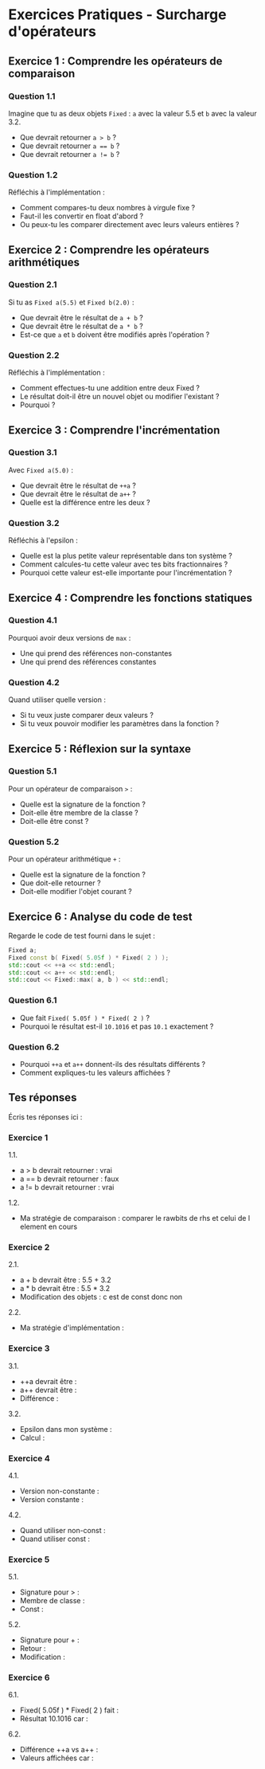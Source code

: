 # Exercices Pratiques - Surcharge d'opérateurs

## Exercice 1 : Comprendre les opérateurs de comparaison

### Question 1.1
Imagine que tu as deux objets `Fixed` : `a` avec la valeur 5.5 et `b` avec la valeur 3.2.
- Que devrait retourner `a > b` ?
- Que devrait retourner `a == b` ?
- Que devrait retourner `a != b` ?

### Question 1.2
Réfléchis à l'implémentation :
- Comment compares-tu deux nombres à virgule fixe ?
- Faut-il les convertir en float d'abord ?
- Ou peux-tu les comparer directement avec leurs valeurs entières ?

## Exercice 2 : Comprendre les opérateurs arithmétiques

### Question 2.1
Si tu as `Fixed a(5.5)` et `Fixed b(2.0)` :
- Que devrait être le résultat de `a + b` ?
- Que devrait être le résultat de `a * b` ?
- Est-ce que `a` et `b` doivent être modifiés après l'opération ?

### Question 2.2
Réfléchis à l'implémentation :
- Comment effectues-tu une addition entre deux Fixed ?
- Le résultat doit-il être un nouvel objet ou modifier l'existant ?
- Pourquoi ?

## Exercice 3 : Comprendre l'incrémentation

### Question 3.1
Avec `Fixed a(5.0)` :
- Que devrait être le résultat de `++a` ?
- Que devrait être le résultat de `a++` ?
- Quelle est la différence entre les deux ?

### Question 3.2
Réfléchis à l'epsilon :
- Quelle est la plus petite valeur représentable dans ton système ?
- Comment calcules-tu cette valeur avec tes bits fractionnaires ?
- Pourquoi cette valeur est-elle importante pour l'incrémentation ?

## Exercice 4 : Comprendre les fonctions statiques

### Question 4.1
Pourquoi avoir deux versions de `max` :
- Une qui prend des références non-constantes
- Une qui prend des références constantes

### Question 4.2
Quand utiliser quelle version :
- Si tu veux juste comparer deux valeurs ?
- Si tu veux pouvoir modifier les paramètres dans la fonction ?

## Exercice 5 : Réflexion sur la syntaxe

### Question 5.1
Pour un opérateur de comparaison `>` :
- Quelle est la signature de la fonction ?
- Doit-elle être membre de la classe ?
- Doit-elle être const ?

### Question 5.2
Pour un opérateur arithmétique `+` :
- Quelle est la signature de la fonction ?
- Que doit-elle retourner ?
- Doit-elle modifier l'objet courant ?

## Exercice 6 : Analyse du code de test

Regarde le code de test fourni dans le sujet :

```cpp
Fixed a;
Fixed const b( Fixed( 5.05f ) * Fixed( 2 ) );
std::cout << ++a << std::endl;
std::cout << a++ << std::endl;
std::cout << Fixed::max( a, b ) << std::endl;
```

### Question 6.1
- Que fait `Fixed( 5.05f ) * Fixed( 2 )` ?
- Pourquoi le résultat est-il `10.1016` et pas `10.1` exactement ?

### Question 6.2
- Pourquoi `++a` et `a++` donnent-ils des résultats différents ?
- Comment expliques-tu les valeurs affichées ?

## Tes réponses

Écris tes réponses ici :

### Exercice 1
1.1. 
- a > b devrait retourner : vrai
- a == b devrait retourner : faux
- a != b devrait retourner : vrai

1.2. 
- Ma stratégie de comparaison : comparer le rawbits de rhs et celui de l element en cours

### Exercice 2
2.1.
- a + b devrait être : 5.5 + 3.2
- a * b devrait être : 5.5 * 3.2
- Modification des objets : c est de const donc non 

2.2.
- Ma stratégie d'implémentation :  

### Exercice 3
3.1.
- ++a devrait être : 
- a++ devrait être : 
- Différence : 

3.2.
- Epsilon dans mon système : 
- Calcul : 

### Exercice 4
4.1.
- Version non-constante : 
- Version constante : 

4.2.
- Quand utiliser non-const : 
- Quand utiliser const : 

### Exercice 5
5.1.
- Signature pour > : 
- Membre de classe : 
- Const : 

5.2.
- Signature pour + : 
- Retour : 
- Modification : 

### Exercice 6
6.1.
- Fixed( 5.05f ) * Fixed( 2 ) fait : 
- Résultat 10.1016 car : 

6.2.
- Différence ++a vs a++ : 
- Valeurs affichées car : 